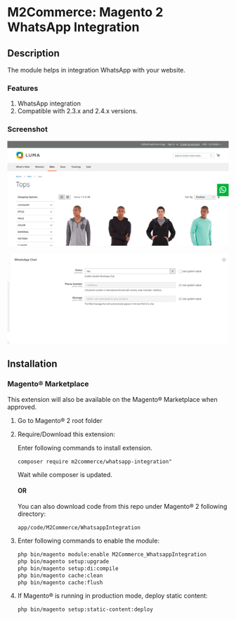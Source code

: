 # M2Commerce: Magento 2 WhatsApp Integration

## Description

The module helps in integration WhatsApp with your website.

### Features
1. WhatsApp integration 
2. Compatible with 2.3.x and 2.4.x versions.

### Screenshot
![comment box closed](screenshot/button.png)

![comment box opened](screenshot/configuration.png)

## Installation
### Magento® Marketplace

This extension will also be available on the Magento® Marketplace when approved.

1. Go to Magento® 2 root folder
2. Require/Download this extension:

   Enter following commands to install extension.

   ```
   composer require m2commerce/whatsapp-integration"
   ```

   Wait while composer is updated.

   #### OR

   You can also download code from this repo under Magento® 2 following directory:

    ```
    app/code/M2Commerce/WhatsappIntegration
    ```    

3. Enter following commands to enable the module:

   ```
   php bin/magento module:enable M2Commerce_WhatsappIntegration
   php bin/magento setup:upgrade
   php bin/magento setup:di:compile
   php bin/magento cache:clean
   php bin/magento cache:flush
   ```

4. If Magento® is running in production mode, deploy static content:

   ```
   php bin/magento setup:static-content:deploy
   ```
